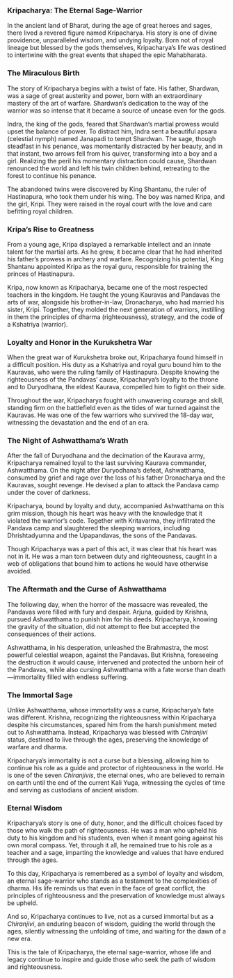 ### **Kripacharya: The Eternal Sage-Warrior**

In the ancient land of Bharat, during the age of great heroes and sages, there lived a revered figure named Kripacharya. His story is one of divine providence, unparalleled wisdom, and undying loyalty. Born not of royal lineage but blessed by the gods themselves, Kripacharya’s life was destined to intertwine with the great events that shaped the epic Mahabharata.

### **The Miraculous Birth**

The story of Kripacharya begins with a twist of fate. His father, Shardwan, was a sage of great austerity and power, born with an extraordinary mastery of the art of warfare. Shardwan’s dedication to the way of the warrior was so intense that it became a source of unease even for the gods.

Indra, the king of the gods, feared that Shardwan’s martial prowess would upset the balance of power. To distract him, Indra sent a beautiful apsara (celestial nymph) named Janapadi to tempt Shardwan. The sage, though steadfast in his penance, was momentarily distracted by her beauty, and in that instant, two arrows fell from his quiver, transforming into a boy and a girl. Realizing the peril his momentary distraction could cause, Shardwan renounced the world and left his twin children behind, retreating to the forest to continue his penance.

The abandoned twins were discovered by King Shantanu, the ruler of Hastinapura, who took them under his wing. The boy was named Kripa, and the girl, Kripi. They were raised in the royal court with the love and care befitting royal children.

### **Kripa’s Rise to Greatness**

From a young age, Kripa displayed a remarkable intellect and an innate talent for the martial arts. As he grew, it became clear that he had inherited his father’s prowess in archery and warfare. Recognizing his potential, King Shantanu appointed Kripa as the royal guru, responsible for training the princes of Hastinapura.

Kripa, now known as Kripacharya, became one of the most respected teachers in the kingdom. He taught the young Kauravas and Pandavas the arts of war, alongside his brother-in-law, Dronacharya, who had married his sister, Kripi. Together, they molded the next generation of warriors, instilling in them the principles of dharma (righteousness), strategy, and the code of a Kshatriya (warrior).

### **Loyalty and Honor in the Kurukshetra War**

When the great war of Kurukshetra broke out, Kripacharya found himself in a difficult position. His duty as a Kshatriya and royal guru bound him to the Kauravas, who were the ruling family of Hastinapura. Despite knowing the righteousness of the Pandavas’ cause, Kripacharya’s loyalty to the throne and to Duryodhana, the eldest Kaurava, compelled him to fight on their side.

Throughout the war, Kripacharya fought with unwavering courage and skill, standing firm on the battlefield even as the tides of war turned against the Kauravas. He was one of the few warriors who survived the 18-day war, witnessing the devastation and the end of an era.

### **The Night of Ashwatthama’s Wrath**

After the fall of Duryodhana and the decimation of the Kaurava army, Kripacharya remained loyal to the last surviving Kaurava commander, Ashwatthama. On the night after Duryodhana’s defeat, Ashwatthama, consumed by grief and rage over the loss of his father Dronacharya and the Kauravas, sought revenge. He devised a plan to attack the Pandava camp under the cover of darkness.

Kripacharya, bound by loyalty and duty, accompanied Ashwatthama on this grim mission, though his heart was heavy with the knowledge that it violated the warrior’s code. Together with Kritavarma, they infiltrated the Pandava camp and slaughtered the sleeping warriors, including Dhrishtadyumna and the Upapandavas, the sons of the Pandavas.

Though Kripacharya was a part of this act, it was clear that his heart was not in it. He was a man torn between duty and righteousness, caught in a web of obligations that bound him to actions he would have otherwise avoided.

### **The Aftermath and the Curse of Ashwatthama**

The following day, when the horror of the massacre was revealed, the Pandavas were filled with fury and despair. Arjuna, guided by Krishna, pursued Ashwatthama to punish him for his deeds. Kripacharya, knowing the gravity of the situation, did not attempt to flee but accepted the consequences of their actions.

Ashwatthama, in his desperation, unleashed the Brahmastra, the most powerful celestial weapon, against the Pandavas. But Krishna, foreseeing the destruction it would cause, intervened and protected the unborn heir of the Pandavas, while also cursing Ashwatthama with a fate worse than death—immortality filled with endless suffering.

### **The Immortal Sage**

Unlike Ashwatthama, whose immortality was a curse, Kripacharya’s fate was different. Krishna, recognizing the righteousness within Kripacharya despite his circumstances, spared him from the harsh punishment meted out to Ashwatthama. Instead, Kripacharya was blessed with *Chiranjivi* status, destined to live through the ages, preserving the knowledge of warfare and dharma.

Kripacharya’s immortality is not a curse but a blessing, allowing him to continue his role as a guide and protector of righteousness in the world. He is one of the seven *Chiranjivis*, the eternal ones, who are believed to remain on earth until the end of the current Kali Yuga, witnessing the cycles of time and serving as custodians of ancient wisdom.

### **Eternal Wisdom**

Kripacharya’s story is one of duty, honor, and the difficult choices faced by those who walk the path of righteousness. He was a man who upheld his duty to his kingdom and his students, even when it meant going against his own moral compass. Yet, through it all, he remained true to his role as a teacher and a sage, imparting the knowledge and values that have endured through the ages.

To this day, Kripacharya is remembered as a symbol of loyalty and wisdom, an eternal sage-warrior who stands as a testament to the complexities of dharma. His life reminds us that even in the face of great conflict, the principles of righteousness and the preservation of knowledge must always be upheld.

And so, Kripacharya continues to live, not as a cursed immortal but as a *Chiranjivi*, an enduring beacon of wisdom, guiding the world through the ages, silently witnessing the unfolding of time, and waiting for the dawn of a new era.

This is the tale of Kripacharya, the eternal sage-warrior, whose life and legacy continue to inspire and guide those who seek the path of wisdom and righteousness.
